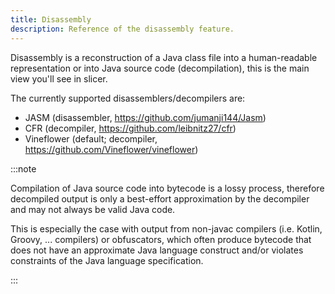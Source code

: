 ```yaml
---
title: Disassembly
description: Reference of the disassembly feature.
---
```


Disassembly is a reconstruction of a Java class file into a human-readable representation or into Java source code (decompilation), this is the main view you'll see in slicer.

The currently supported disassemblers/decompilers are:

-   JASM (disassembler, https://github.com/jumanji144/Jasm)
-   CFR (decompiler, https://github.com/leibnitz27/cfr)
-   Vineflower (default; decompiler, https://github.com/Vineflower/vineflower)

:::note

Compilation of Java source code into bytecode is a lossy process, therefore decompiled output is only a best-effort approximation by the decompiler and may not always be valid Java code.

This is especially the case with output from non-javac compilers (i.e. Kotlin, Groovy, ... compilers) or obfuscators, which often produce bytecode that does not have an approximate Java language construct and/or violates constraints of the Java language specification.

:::
